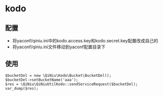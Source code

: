 # kodo
## 配置
- 将yaconf/qiniu.ini中的kodo.access.key和kodo.secret.key配置改成自己的
- 将yaconf/qiniu.ini文件移动到yaconf配置目录下

## 使用
    $bucketDel = new \QiNiu\Kodo\Bucket\BucketDel();
    $bucketDel->setBucketName('aaa');
    $res = \QiNiu\QiNiuUtilKodo::sendServiceRequest($bucketDel);
    var_dump($res);
    
